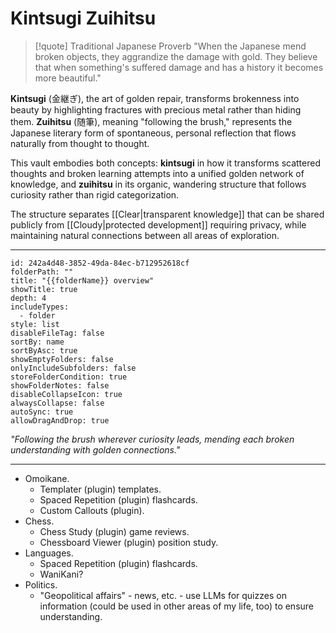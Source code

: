 # Kintsugi Zuihitsu

> [!quote] Traditional Japanese Proverb
> "When the Japanese mend broken objects, they aggrandize the damage with gold. They believe that when something's suffered damage and has a history it becomes more beautiful."

**Kintsugi** (金継ぎ), the art of golden repair, transforms brokenness into beauty by highlighting fractures with precious metal rather than hiding them. **Zuihitsu** (随筆), meaning "following the brush," represents the Japanese literary form of spontaneous, personal reflection that flows naturally from thought to thought.

This vault embodies both concepts: **kintsugi** in how it transforms scattered thoughts and broken learning attempts into a unified golden network of knowledge, and **zuihitsu** in its organic, wandering structure that follows curiosity rather than rigid categorization.

The structure separates [[Clear|transparent knowledge]] that can be shared publicly from [[Cloudy|protected development]] requiring privacy, while maintaining natural connections between all areas of exploration.

---

```folder-overview
id: 242a4d48-3852-49da-84ec-b712952618cf
folderPath: ""
title: "{{folderName}} overview"
showTitle: true
depth: 4
includeTypes:
  - folder
style: list
disableFileTag: false
sortBy: name
sortByAsc: true
showEmptyFolders: false
onlyIncludeSubfolders: false
storeFolderCondition: true
showFolderNotes: false
disableCollapseIcon: true
alwaysCollapse: false
autoSync: true
allowDragAndDrop: true
```

*"Following the brush wherever curiosity leads, mending each broken understanding with golden connections."*

---

- Omoikane.
	 - Templater (plugin) templates.
	 - Spaced Repetition (plugin) flashcards.
	 - Custom Callouts (plugin).
 - Chess.
	 - Chess Study (plugin) game reviews.
	 - Chessboard Viewer (plugin) position study.
 - Languages.
	 - Spaced Repetition (plugin) flashcards.
	 - WaniKani?
 - Politics.
	 - "Geopolitical affairs" - news, etc. - use LLMs for quizzes on information (could be used in other areas of my life, too) to ensure understanding.
